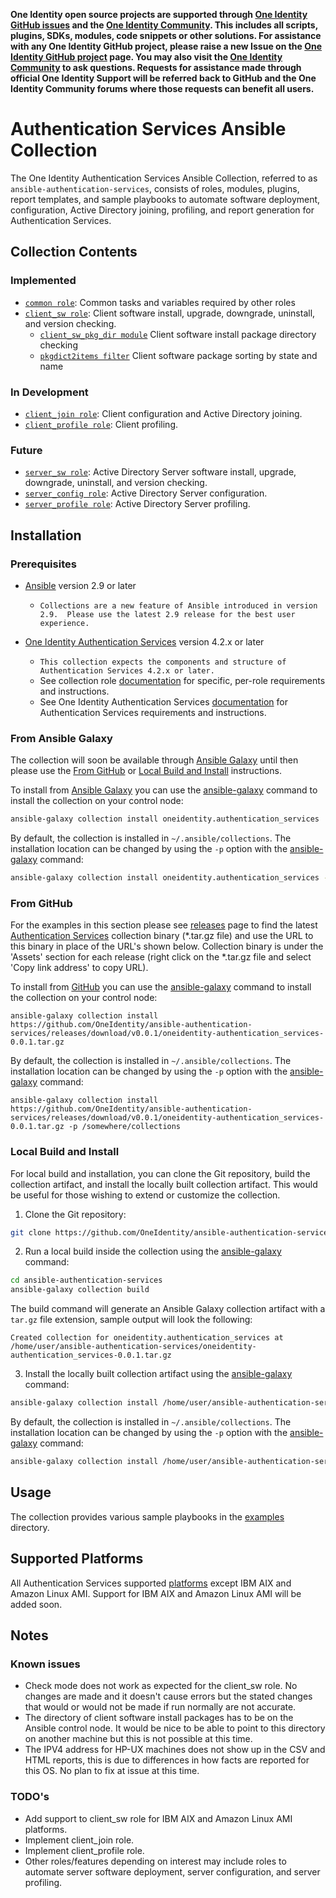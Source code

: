 **One Identity open source projects are supported through [One Identity GitHub issues](https://github.com/OneIdentity/ars-ps/issues) and the [One Identity Community](https://www.oneidentity.com/community/). This includes all scripts, plugins, SDKs, modules, code snippets or other solutions. For assistance with any One Identity GitHub project, please raise a new Issue on the [One Identity GitHub project](https://github.com/OneIdentity/ars-ps/issues) page. You may also visit the [One Identity Community](https://www.oneidentity.com/community/) to ask questions.  Requests for assistance made through official One Identity Support will be referred back to GitHub and the One Identity Community forums where those requests can benefit all users.**

# Authentication Services Ansible Collection

The One Identity Authentication Services Ansible Collection, referred to as `ansible-authentication-services`, consists of roles, modules, plugins, report templates, and sample playbooks to automate software deployment, configuration, Active Directory joining, profiling, and report generation for Authentication Services. 

## Collection Contents

### Implemented

* [`common role`](docs/COMMON.md): Common tasks and variables required by other roles
* [`client_sw role`](docs/CLIENT_SW.md): Client software install, upgrade, downgrade, uninstall, and version checking.
    * [`client_sw_pkg_dir module`](docs/CLIENT_SW.md#Plugins) Client software install package directory checking 
    * [`pkgdict2items filter`](docs/CLIENT_SW.md#Plugins) Client software package sorting by state and name

### In Development 

* [`client_join role`](docs/CLIENT_JOIN.md): Client configuration and Active Directory joining. 
* [`client_profile role`](docs/CLIENT_PROFILE.md): Client profiling. 

### Future

* [`server_sw role`](docs/SERVER_SW.md): Active Directory Server software install, upgrade, downgrade, uninstall, and version checking. 
* [`server_config role`](docs/SERVER_CONFIG.md): Active Directory Server configuration. 
* [`server_profile role`](docs/SERVER_PROFILE.md): Active Directory Server profiling. 

## Installation

### Prerequisites

* [Ansible](https://github.com/ansible/ansible) version 2.9 or later

    * `Collections are a new feature of Ansible introduced in version 2.9.  Please use the latest 2.9 release for the best user experience.`

* [One Identity Authentication Services](https://www.oneidentity.com/products/authentication-services/) version 4.2.x or later

    * `This collection expects the components and structure of Authentication Services 4.2.x or later.`
    * See collection role [documentation](docs/) for specific, per-role  requirements and instructions.
    * See One Identity Authentication Services [documentation](https://support.oneidentity.com/authentication-services/4.2.3/technical-documents) for Authentication Services requirements and instructions.

### From Ansible Galaxy 
The collection will soon be available through [Ansible Galaxy](https://galaxy.ansible.com/) until then please use the [From GitHub](#FromGitHub) or [Local Build and Install](#LocalBuildandInstall) instructions. 

To install from [Ansible Galaxy](https://galaxy.ansible.com/) you can use the [ansible-galaxy](https://docs.ansible.com/ansible/latest/cli/ansible-galaxy.html) command to install the collection on your control node:

```bash
ansible-galaxy collection install oneidentity.authentication_services
```

By default, the collection is installed in `~/.ansible/collections`.   The installation location can be changed by using the `-p` option with the [ansible-galaxy](https://docs.ansible.com/ansible/latest/cli/ansible-galaxy.html) command: 

```bash
ansible-galaxy collection install oneidentity.authentication_services -p /somewhere/collections
```

### From GitHub

For the examples in this section please see [releases](https://github.com/OneIdentity/ansible-authentication-services/releases) page to find the latest [Authentication Services](https://www.oneidentity.com/products/authentication-services/) collection binary (*.tar.gz file) and use the URL to this binary in place of the URL's shown below.  Collection binary is under the 'Assets' section for each release (right click on the *.tar.gz file and select 'Copy link address' to copy URL).

To install from [GitHub](https://github.com/OneIdentity/ansible-authentication-services) you can use the [ansible-galaxy](https://docs.ansible.com/ansible/latest/cli/ansible-galaxy.html) command to install the collection on your control node:

```
ansible-galaxy collection install https://github.com/OneIdentity/ansible-authentication-services/releases/download/v0.0.1/oneidentity-authentication_services-0.0.1.tar.gz
```

By default, the collection is installed in `~/.ansible/collections`.   The installation location can be changed by using the `-p` option with the [ansible-galaxy](https://docs.ansible.com/ansible/latest/cli/ansible-galaxy.html) command: 

```
ansible-galaxy collection install https://github.com/OneIdentity/ansible-authentication-services/releases/download/v0.0.1/oneidentity-authentication_services-0.0.1.tar.gz -p /somewhere/collections
```

### Local Build and Install

For local build and installation, you can clone the Git repository, build the collection artifact, and install the locally built collection artifact.  This would be useful for those wishing to extend or customize the collection.

1. Clone the Git repository:

```bash
git clone https://github.com/OneIdentity/ansible-authentication-services.git
```

2. Run a local build inside the collection using the [ansible-galaxy](https://docs.ansible.com/ansible/latest/cli/ansible-galaxy.html) command:

```bash
cd ansible-authentication-services
ansible-galaxy collection build
```

The build command will generate an Ansible Galaxy collection artifact with a `tar.gz` file extension, sample output will look the following:

```
Created collection for oneidentity.authentication_services at /home/user/ansible-authentication-services/oneidentity-authentication_services-0.0.1.tar.gz
```

3. Install the locally built collection artifact using the [ansible-galaxy](https://docs.ansible.com/ansible/latest/cli/ansible-galaxy.html) command:

```bash
ansible-galaxy collection install /home/user/ansible-authentication-services/oneidentity-authentication_services-0.0.1.tar.gz
```

By default, the collection is installed in `~/.ansible/collections`.   The installation location can be changed by using the `-p` option with the [ansible-galaxy](https://docs.ansible.com/ansible/latest/cli/ansible-galaxy.html) command: 

```bash
ansible-galaxy collection install /home/user/ansible-authentication-services/oneidentity-authentication_services-0.0.1.tar.gz -p /somewhere/collections
```

## Usage

The collection provides various sample playbooks in the [examples](examples/README.md) directory. 

## Supported Platforms

All Authentication Services supported [platforms](https://support.oneidentity.com/technical-documents/authentication-services/4.2.3/release-notes/2#TOPIC-1376245) except IBM AIX and Amazon Linux AMI.  Support for IBM AIX and Amazon Linux AMI will be added soon.

## Notes

### Known issues

* Check mode does not work as expected for the client_sw role.  No changes are made and it doesn't cause errors but the stated changes that would or would not be made if run normally are not accurate.
* The directory of client software install packages has to be on the Ansible control node.  It would be nice to be able to point to this directory on another machine but this is not possible at this time.
* The IPV4 address for HP-UX machines does not show up in the CSV and HTML reports, this is due to differences in how facts are reported for this OS.  No plan to fix at issue at this time.

### TODO's

* Add support to client_sw role for IBM AIX and Amazon Linux AMI platforms.
* Implement client_join role.
* Implement client_profile role.
* Other roles/features depending on interest may include roles to automate server software deployment, server configuration, and server profiling.
